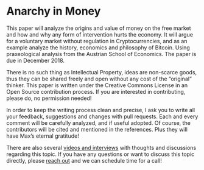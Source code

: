 # Anarchy in Money

This paper will analyze the origins and value of money on the free market and how and why any form of intervention hurts the economy. It will argue for a voluntary market without regulation in Cryptocurrencies, and as an example analyze the history, economics and philosophy of Bitcoin. Using praxeological analysis from the Austrian School of Economics. The paper is due in December 2018. 

There is no such thing as Intellectual Property, ideas are non-scarce goods, thus they can be shared freely and open without any cost of the “original” thinker. This paper is written under the Creative Commons License in an Open Source contribution process. If you are interested in contributing, please do, no permission needed!

In order to keep the writing process clean and precise, I ask you to write all your feedback, suggestions and changes with pull requests. Each and every comment will be carefully analyzed, and if useful adopted. Of course, the contributors will be cited and mentioned in the references. Plus they will have Max’s eternal gratitude!

There are also several [videos and interviews](https://towardsliberty.com/videos/) with thoughts and discussions regarding this topic. If you have any questions or want to discuss this topic directly, please [reach out](https://towardsliberty.com/contact/) and we can schedule time for a call!

